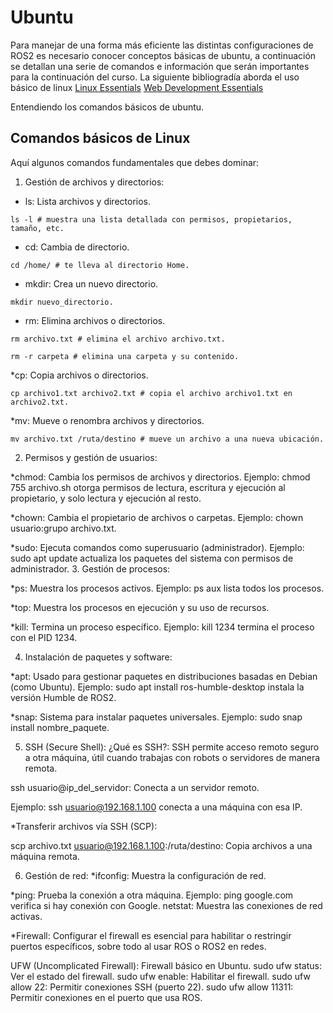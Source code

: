 # Ubuntu

Para manejar de una forma más eficiente las distintas configuraciones de ROS2 es necesario conocer conceptos básicas de ubuntu, a continuación se detallan una serie de comandos e información que serán importantes para la continuación del curso.
La siguiente bibliogradía aborda el uso básico de linux 
[Linux Essentials](https://learning.lpi.org/es/learning-materials/010-160/)
[Web Development Essentials](https://learning.lpi.org/es/learning-materials/030-100/)

Entendiendo los comandos básicos de ubuntu.
## Comandos básicos de Linux
Aquí algunos comandos fundamentales que debes dominar:

1. Gestión de archivos y directorios:
* ls: Lista archivos y directorios.
```
ls -l # muestra una lista detallada con permisos, propietarios, tamaño, etc.
```
* cd: Cambia de directorio.
```
cd /home/ # te lleva al directorio Home.
```
* mkdir: Crea un nuevo directorio.
```
mkdir nuevo_directorio.
```

* rm: Elimina archivos o directorios.
```
rm archivo.txt # elimina el archivo archivo.txt.
```
```
rm -r carpeta # elimina una carpeta y su contenido.
```
*cp: Copia archivos o directorios.
```
cp archivo1.txt archivo2.txt # copia el archivo archivo1.txt en archivo2.txt.
```
*mv: Mueve o renombra archivos y directorios.
```
mv archivo.txt /ruta/destino # mueve un archivo a una nueva ubicación.
```
2. Permisos y gestión de usuarios:

*chmod: Cambia los permisos de archivos y directorios.
Ejemplo: chmod 755 archivo.sh otorga permisos de lectura, escritura y ejecución al propietario, y solo lectura y ejecución al resto.

*chown: Cambia el propietario de archivos o carpetas.
Ejemplo: chown usuario:grupo archivo.txt.

*sudo: Ejecuta comandos como superusuario (administrador).
Ejemplo: sudo apt update actualiza los paquetes del sistema con permisos de administrador.
3. Gestión de procesos:

*ps: Muestra los procesos activos.
Ejemplo: ps aux lista todos los procesos.

*top: Muestra los procesos en ejecución y su uso de recursos.

*kill: Termina un proceso específico.
Ejemplo: kill 1234 termina el proceso con el PID 1234.

4. Instalación de paquetes y software:

*apt: Usado para gestionar paquetes en distribuciones basadas en Debian (como Ubuntu).
Ejemplo: sudo apt install ros-humble-desktop instala la versión Humble de ROS2.

*snap: Sistema para instalar paquetes universales.
Ejemplo: sudo snap install nombre_paquete.

5. SSH (Secure Shell):
¿Qué es SSH?: SSH permite acceso remoto seguro a otra máquina, útil cuando trabajas con robots o servidores de manera remota.

ssh usuario@ip_del_servidor: Conecta a un servidor remoto.

Ejemplo: ssh usuario@192.168.1.100 conecta a una máquina con esa IP.

*Transferir archivos vía SSH (SCP):

scp archivo.txt usuario@192.168.1.100:/ruta/destino: Copia archivos a una máquina remota.

6. Gestión de red:
*ifconfig: Muestra la configuración de red.

*ping: Prueba la conexión a otra máquina.
Ejemplo: ping google.com verifica si hay conexión con Google.
netstat: Muestra las conexiones de red activas.

*Firewall:
Configurar el firewall es esencial para habilitar o restringir puertos específicos, sobre todo al usar ROS o ROS2 en redes.

UFW (Uncomplicated Firewall): Firewall básico en Ubuntu.
sudo ufw status: Ver el estado del firewall.
sudo ufw enable: Habilitar el firewall.
sudo ufw allow 22: Permitir conexiones SSH (puerto 22).
sudo ufw allow 11311: Permitir conexiones en el puerto que usa ROS.
